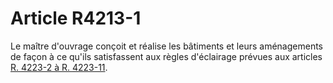 # Article R4213-1

  
Le maître d'ouvrage conçoit et réalise les bâtiments et leurs aménagements de façon à ce qu'ils satisfassent aux règles d'éclairage prévues aux articles [R. 4223-2 à R. 4223-11][1].

 [1]: /affichCodeArticle.do?cidTexte=LEGITEXT000006072050&idArticle=LEGIARTI000018488939&dateTexte=&categorieLien=cid